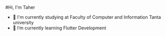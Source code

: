 #Hi, I'm Taher

- 🔭 I'm currently studying at Faculty of Computer and Information Tanta university
- 🌱 I’m currently learning Flutter Development

